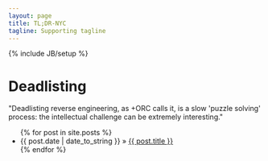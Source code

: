 ```yaml
---
layout: page
title: TL;DR-NYC
tagline: Supporting tagline
---
```

{% include JB/setup %}

# Deadlisting

"Deadlisting reverse engineering, as +ORC calls it, is a slow 'puzzle solving' process: the intellectual challenge can be extremely interesting."

<ul class="posts">
  {% for post in site.posts %}
    <li><span>{{ post.date | date_to_string }}</span> &raquo; <a href="{{ BASE_PATH }}{{ post.url }}">{{ post.title }}</a></li>
  {% endfor %}
</ul>

<!--
## Happy Deadlisting!
-->

